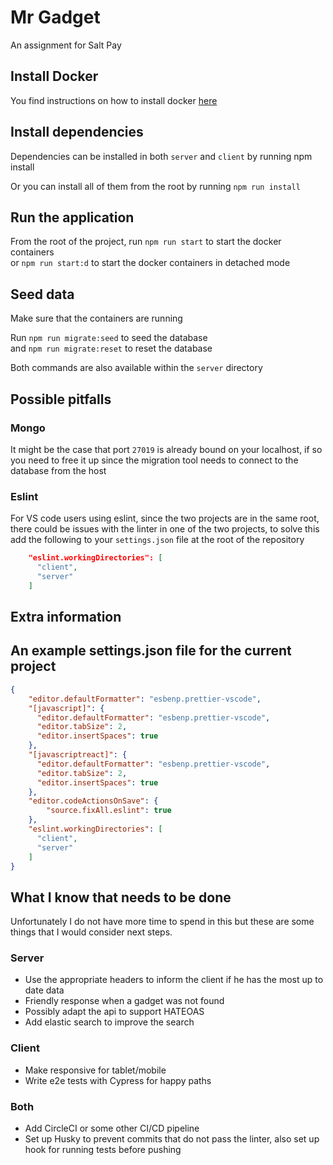 # Mr Gadget

An assignment for Salt Pay

## Install Docker

You find instructions on how to install docker [here](https://docs.docker.com/get-docker/)

## Install dependencies

Dependencies can be installed in both `server` and `client` by running npm install

Or you can install all of them from the root by running `npm run install`

## Run the application

From the root of the project, run `npm run start` to start the docker containers \
or `npm run start:d` to start the docker containers in detached mode

## Seed data

Make sure that the containers are running

Run `npm run migrate:seed` to seed the database \
and `npm run migrate:reset` to reset the database

Both commands are also available within the `server` directory

## Possible pitfalls

### Mongo
It might be the case that port `27019` is already bound on your localhost, if so you need to free it up since the migration tool needs to connect to the database from the host

### Eslint

For VS code users using eslint, since the two projects are in the same root, there could be issues with the linter in one of the two projects, to solve this add the following to your `settings.json` file at the root of the repository

```json
    "eslint.workingDirectories": [
      "client",
      "server"
    ]
```

## Extra information

## An example settings.json file for the current project

```json
{
    "editor.defaultFormatter": "esbenp.prettier-vscode",
    "[javascript]": {
      "editor.defaultFormatter": "esbenp.prettier-vscode",
      "editor.tabSize": 2,
      "editor.insertSpaces": true
    },
    "[javascriptreact]": {
      "editor.defaultFormatter": "esbenp.prettier-vscode",
      "editor.tabSize": 2,
      "editor.insertSpaces": true
    },
    "editor.codeActionsOnSave": {
        "source.fixAll.eslint": true
    },
    "eslint.workingDirectories": [
      "client",
      "server"
    ]
}
```

## What I know that needs to be done

Unfortunately I do not have more time to spend in this but these are some things that I would consider next steps.

### Server
* Use the appropriate headers to inform the client if he has the most up to date data
* Friendly response when a gadget was not found
* Possibly adapt the api to support HATEOAS
* Add elastic search to improve the search

### Client
* Make responsive for tablet/mobile
* Write e2e tests with Cypress for happy paths

### Both
* Add CircleCI or some other CI/CD pipeline
* Set up Husky to prevent commits that do not pass the linter, also set up hook for running tests before pushing
